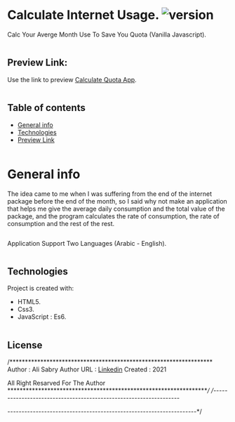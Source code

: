 # Calculate Internet Usage. ![version](https://img.shields.io/badge/version-1.1-brightgreen)
Calc Your Averge Month Use To Save You Quota (Vanilla Javascript).

```
```

## Preview Link:

Use the link to preview [Calculate Quota App](https://ali-sabry.github.io/calculate-quota).

```
```
## Table of contents
* [General info](#general-info)
* [Technologies](#technologies)
* [Preview Link](#Preview-Link)

```
```

# General info
The idea came to me when I was suffering from the end of the internet package before the end of the month, so I said why not make an application that helps me give the average daily consumption and the total value of the package, and the program calculates the rate of consumption, the rate of consumption and the rest of the rest.

```
```
Application Support Two Languages (Arabic - English).

```
```
## Technologies
Project is created with:
* HTML5.
* Css3.
* JavaScript : Es6.

```
```
## License

/******************************************************************
Author      : Ali Sabry
Author URL  : [Linkedin](https://www.linkedin.com/in/ali-sabry)
Created     : 2021

All Right Resarved For The Author
******************************************************************/
/*------------------------------------------------------------------

-------------------------------------------------------------------*/

